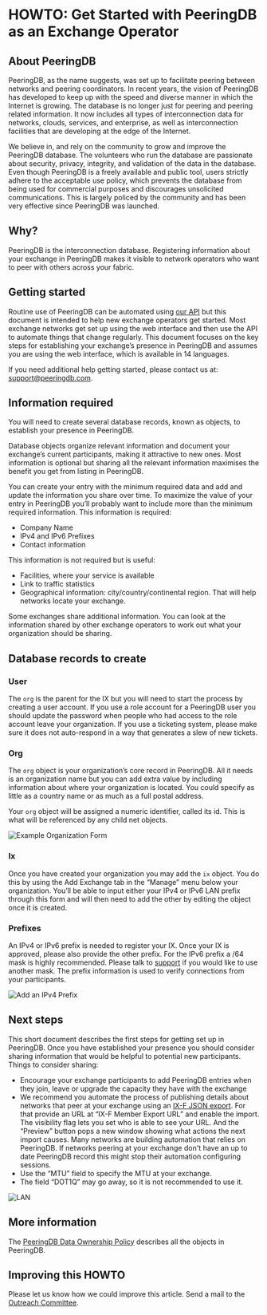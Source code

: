 # HOWTO: Get Started with PeeringDB as an Exchange Operator

## About PeeringDB
PeeringDB, as the name suggests, was set up to facilitate peering between networks and peering coordinators. In recent years, the vision of PeeringDB has developed to keep up with the speed and diverse manner in which the Internet is growing. The database is no longer just for peering and peering related information. It now includes all types of interconnection data for networks, clouds, services, and enterprise, as well as interconnection facilities that are developing at the edge of the Internet.

We believe in, and rely on the community to grow and improve the PeeringDB database. The volunteers who run the database are passionate about security, privacy, integrity, and validation of the data in the database. Even though PeeringDB is a freely available and public tool, users strictly adhere to the acceptable use policy, which prevents the database from being used for commercial purposes and discourages unsolicited communications. This is largely policed by the community and has been very effective since PeeringDB was launched.

## Why?
PeeringDB is the interconnection database. Registering information about your exchange in PeeringDB makes it visible to network operators who want to peer with others across your fabric. 

## Getting started
Routine use of PeeringDB can be automated using [our API](https://www.peeringdb.com/apidocs) but this document is intended to help new exchange operators get started. Most exchange networks get set up using the web interface and then use the API to automate things that change regularly. This document focuses on the key steps for establishing your exchange’s presence in PeeringDB and assumes you are using the web interface, which is available in 14 languages.

If you need additional help getting started, please contact us at: [support@peeringdb.com](mailto:support@peeringdb.com).

## Information required
You will need to create several database records, known as objects, to establish your presence in PeeringDB. 

Database objects organize relevant information and document your exchange’s current participants, making it attractive to new ones. Most information is optional but sharing all the relevant information maximises the benefit you get from listing in PeeringDB. 

You can create your entry with the minimum required data and add and update the information you share over time. To maximize the value of your entry in PeeringDB you’ll probably want to include more than the minimum required information. This information is required:

* Company Name
* IPv4 and IPv6 Prefixes
* Contact information

This information is not required but is useful:

* Facilities, where your service is available
* Link to traffic statistics
* Geographical information: city/country/continental region. That will help networks locate your exchange.

Some exchanges share additional information. You can look at the information shared by other exchange operators to work out what your organization should be sharing.

## Database records to create

### User
The `org` is the parent for the IX but you will need to start the process by creating a user account. If you use a role account for a PeeringDB user you should update the password when people who had access to the role account leave your organization. If you use a ticketing system, please make sure it does not auto-respond in a way that generates a slew of new tickets.

### Org
The `org` object is your organization’s core record in PeeringDB. All it needs is an organization name but you can add extra value by including information about where your organization is located. You could specify as little as a country name or as much as a full postal address.

Your `org` object will be assigned a numeric identifier, called its id. This is what will be referenced by any child net objects.

![Example Organization Form](images/example-organization-form.png)

### Ix
Once you have created your organization you may add the `ix` object. You do this by using the Add Exchange tab in the “Manage” menu below your organization. You’ll be able to input either your IPv4 or IPv6 LAN prefix through this form and will then need to add the other by editing the object once it is created.

### Prefixes
An IPv4 or IPv6 prefix is needed to register your IX. Once your IX is approved, please also provide the other prefix. For the IPv6 prefix a /64 mask is highly recommended. Please talk to [support](mailto:support@peeringdb.com) if you would like to use another mask. The prefix information is used to verify connections from your participants. 

![Add an IPv4 Prefix](images/prefixes-add-ipv4.png)

## Next steps
This short document describes the first steps for getting set up in PeeringDB. Once you have established your presence you should consider sharing information that would be helpful to potential new participants. Things to consider sharing:

* Encourage your exchange participants to add PeeringDB entries when they join, leave or upgrade the capacity they have with the exchange 
* We recommend you automate the process of publishing details about networks that peer at your exchange using an [IX-F JSON export](https://github.com/euro-ix/json-schemas). For that provide an URL at “IX-F Member Export URL” and enable the import. The visibility flag lets you set who is able to see your URL. And the “Preview” button pops a new window showing what actions the next import causes. Many networks are building automation that relies on PeeringDB. If networks peering at your exchange don't have an up to date PeeringDB record this might stop their automation configuring sessions.
* Use the “MTU” field to specify the MTU at your exchange.
* The field “DOT1Q” may go away, so it is not recommended to use it.

![LAN](images/lan.png)

## More information
The [PeeringDB Data Ownership Policy](https://docs.peeringdb.com/gov/misc/2020-04-06_PeeringDB_Data_Ownership_Policy_Document_v1.0.pdf) describes all the objects in PeeringDB.

## Improving this HOWTO

Please let us know how we could improve this article. Send a mail to the [Outreach Committee](mailto:outreachcom@lists.peeringdb.com).
